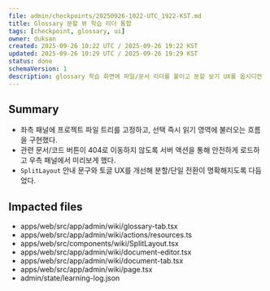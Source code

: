 ```yaml
---
file: admin/checkpoints/20250926-1022-UTC_1922-KST.md
title: Glossary 분할 뷰 학습 리더 통합
tags: [checkpoint, glossary, ui]
owner: duksan
created: 2025-09-26 10:22 UTC / 2025-09-26 19:22 KST
updated: 2025-09-26 10:29 UTC / 2025-09-26 19:29 KST
status: done
schemaVersion: 1
description: glossary 학습 화면에 파일/문서 리더를 붙이고 분할 보기 UX를 옵시디언 스타일로 다듬었다.
---
```


## Summary

- 좌측 패널에 프로젝트 파일 트리를 고정하고, 선택 즉시 읽기 영역에 불러오는 흐름을 구현했다.
- 관련 문서/코드 버튼이 404로 이동하지 않도록 서버 액션을 통해 안전하게 로드하고 우측 패널에서 미리보게 했다.
- `SplitLayout` 안내 문구와 토글 UX를 개선해 분할/단일 전환이 명확해지도록 다듬었다.

## Impacted files

- apps/web/src/app/admin/wiki/glossary-tab.tsx
- apps/web/src/app/admin/wiki/actions/resources.ts
- apps/web/src/components/wiki/SplitLayout.tsx
- apps/web/src/app/admin/wiki/document-editor.tsx
- apps/web/src/app/admin/wiki/document-tab.tsx
- apps/web/src/app/admin/wiki/page.tsx
- admin/state/learning-log.json

